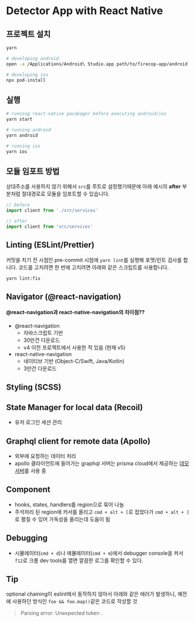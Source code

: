 # Detector App with React Native

## 프로젝트 설치

```sh
yarn

# developing android
open -a /Applications/Android\ Studio.app path/to/firecop-app/android

# developing ios
npx pod-install
```

## 실행

```sh
# running react-native pacakager before executing android/ios
yarn start

# running android
yarn android

# running ios
yarn ios
```

## 모듈 임포트 방법

상대주소를 사용하지 않기 위해서 `src`를 루트로 설정했기때문에 아래 예시의 **after** 부분처럼 절대경로로 모듈을 임포트할 수 있습니다.

```js
// before
import client from './src/services'

// after
import client from 'src/services'
```

## Linting (ESLint/Prettier)

커밋을 치기 전 시점인 pre-commit 시점에 `yarn lint`를 실행해 포맷/린트 검사를 합니다. 코드를 고치려면 한 번에 고치려면 아래와 같은 스크립트를 사용합니다.

```sh
yarn lint:fix
```

## Navigator (@react-navigation)

#### @react-navigation과 react-native-navigation의 차이점??

- @react-navigation
  - 자바스크립트 기반
  - 30만건 다운로드
  - v4 이전 프로젝트에서 사용한 적 있음 (현재 v5)
- react-native-navigation
  - 네이티브 기반 (Object-C/Swift, Java/Kotlin)
  - 3만건 다운로드

## Styling (SCSS)

## State Manager for local data (Recoil)

- 유저 로그인 세션 관리

## Graphql client for remote data (Apollo)

- 외부에 요청하는 데이터 처리
- apollo 클라이언트에 들어가는 graphql 서버는 prisma cloud에서 제공하는 [데모서버](https://us1.prisma.sh/yangwook-jeong-1f91f5/demo/dev)를 사용 중

## Component

- hooks, states, handlers를 region으로 묶어 나눔
- 주석처리 된 region에 커서를 올리고 `cmd + alt + [`로 접었다가 `cmd + alt + ]`로 펼칠 수 있어 가독성을 올리는데 도움이 됨

## Debugging

- 시뮬레이터(`cmd + d`)나 에뮬레이터(`cmd + m`)에서 debugger console을 켜서 `f12`로 크롬 dev tools를 열면 깔끔한 로그를 확인할 수 있다.

## Tip

optional chaining이 eslint에서 동작하지 않아서 아래와 같은 에러가 발생하니, 예전에 사용하던 방식인 `foo && foo.map()`같은 코드로 작성할 것

> Parsing error: Unexpected token .